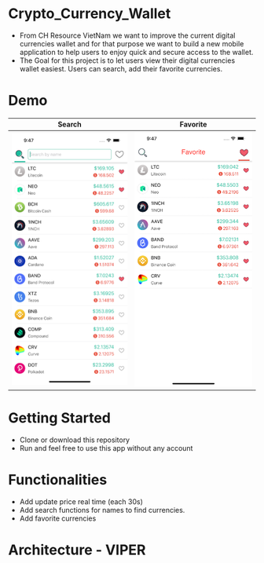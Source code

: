 # Crypto_Currency_Wallet
- From CH Resource VietNam we want to improve the current digital currencies wallet and for that purpose we want to build a new mobile application to help users to enjoy quick and secure access to the wallet.
- The Goal for this project is to let users view their digital currencies wallet easiest. Users can search, add their favorite currencies.

# Demo
| Search | Favorite |
|-----|-----|
|![home](Crypto_Currency_Wallet/doc/img/search_page.png)|![home](Crypto_Currency_Wallet/doc/img/favorite_page.png)|

# Getting Started

- Clone or download this repository
- Run and feel free to use this app without any account

# Functionalities

- Add update price real time (each 30s)
- Add search functions for names to find currencies.
- Add favorite currencies

# Architecture - VIPER
